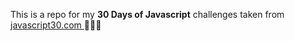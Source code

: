 This is a repo for my <strong>30 Days of Javascript</strong> challenges
taken from <a href="https://javascript30.com/" target="_blank">javascript30.com </a>
🚀🚀🚀
